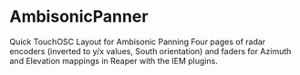 # AmbisonicPanner
Quick TouchOSC Layout for Ambisonic Panning
Four pages of radar encoders (inverted to y/x values, South orientation) and faders for Azimuth and Elevation mappings in Reaper with the IEM plugins. 
